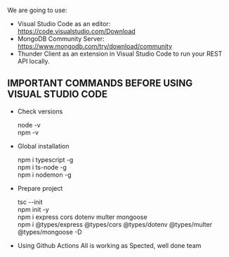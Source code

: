 We are going to use: 

 - Visual Studio Code as an editor: https://code.visualstudio.com/Download 
 - MongoDB Community Server: https://www.mongodb.com/try/download/community 
 - Thunder Client as an extension in Visual Studio Code to run your REST API locally. 

IMPORTANT COMMANDS BEFORE USING VISUAL STUDIO CODE
--------------------------------------------------

- Check versions

    node -v \
    npm -v

- Global installation 

    npm i typescript -g \
    npm i ts-node -g \
    npm i nodemon -g

- Prepare project 

    tsc --init \
    npm init -y \
    npm i express cors dotenv multer mongoose \
    npm i @types/express @types/cors @types/dotenv @types/multer @types/mongoose -D
- Using Github Actions
    All is working as Spected, well done team
